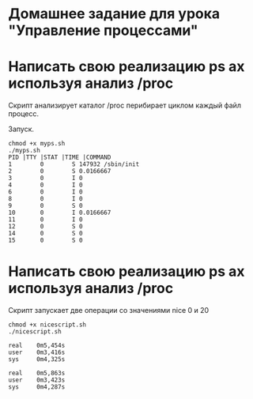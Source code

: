 # **Домашнее задание для урока "Управление процессами"**

# **Написать свою реализацию ps ax используя анализ /proc**

Скрипт анализирует каталог /proc перибирает циклом каждый файл процесс.

Запуск.

```
chmod +x myps.sh
./myps.sh
PID |TTY |STAT |TIME |COMMAND
1        0        S 147932 /sbin/init
2        0        S 0.0166667
3        0        I 0
4        0        I 0
6        0        I 0
8        0        I 0
9        0        S 0
10       0        I 0.0166667
11       0        I 0
12       0        S 0
14       0        S 0
15       0        S 0
```

# **Написать свою реализацию ps ax используя анализ /proc**

Скрипт запускает две операции со значениями nice 0 и 20

```
chmod +x nicescript.sh
./nicescript.sh

real    0m5,454s
user    0m3,416s
sys     0m4,325s

real    0m5,863s
user    0m3,423s
sys     0m4,287s
```